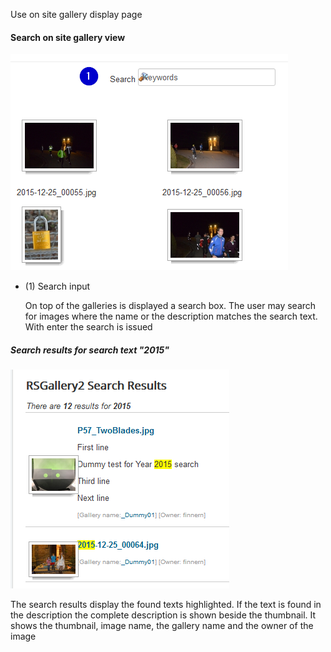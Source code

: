 
Use on site gallery display page


#### Search on site gallery view

![Image manipulation](https://github.com/RSGallery2/RSGallery2_Project/blob/master/Documentation/ImagesUsedInDoc/site.gallery.search.png?raw=true)

* (1) Search input

  On top of the galleries is displayed a search box. The user may search for images where the name or the description matches the search text. With enter the search is issued

##### Search results for search text "2015"

![Image manipulation](https://github.com/RSGallery2/RSGallery2_Project/blob/master/Documentation/ImagesUsedInDoc/site.gallery.searchResults.png?raw=true)

The search results display the found texts highlighted.
If the text is found in the description the complete description is shown beside the thumbnail.
It shows the thumbnail, image name, the gallery name and the owner of the image
